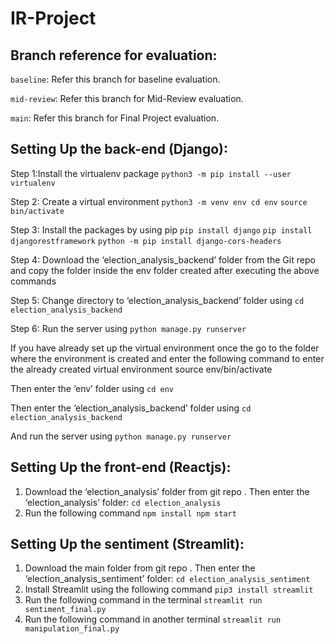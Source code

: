 # IR-Project

## Branch reference for evaluation:

`baseline`: Refer this branch for baseline evaluation.

`mid-review`: Refer this branch for Mid-Review evaluation.

`main`: Refer this branch for Final Project evaluation.



## Setting Up the back-end (Django): 

Step 1:Install the virtualenv package
`python3 -m pip install --user virtualenv`

Step 2: Create a virtual environment
`python3 -m venv env cd env`
`source bin/activate`

Step 3: Install the packages by using pip
`pip install django`
`pip install djangorestframework`
`python -m pip install django-cors-headers`

Step 4: Download the ‘election_analysis_backend’ folder from the Git repo and copy the folder inside the env folder created after executing the above commands

Step 5: Change directory to ‘election_analysis_backend’ folder using
`cd election_analysis_backend`

Step 6: Run the server using
`python manage.py runserver`


If you have already set up the virtual environment once the go to the folder where the environment is created and enter the following command to enter the already created virtual environment
source env/bin/activate

Then enter the ‘env’ folder using
`cd env`

Then enter the ‘election_analysis_backend’ folder using
`cd election_analysis_backend`

And run the server using
`python manage.py runserver`


## Setting Up the front-end (Reactjs):

1. Download the ‘election_analysis’ folder from git repo . Then enter the ‘election_analysis’ folder:
`cd election_analysis`
2. Run the following command
`npm install npm start`


## Setting Up the sentiment (Streamlit):

1. Download the main folder from git repo . Then enter the ‘election_analysis_sentiment’ folder:
`cd election_analysis_sentiment`
2. Install Streamlit using the following command
`pip3 install streamlit`
3. Run the following command in the terminal
`streamlit run sentiment_final.py`
4. Run the following command in another terminal
`streamlit run manipulation_final.py`
